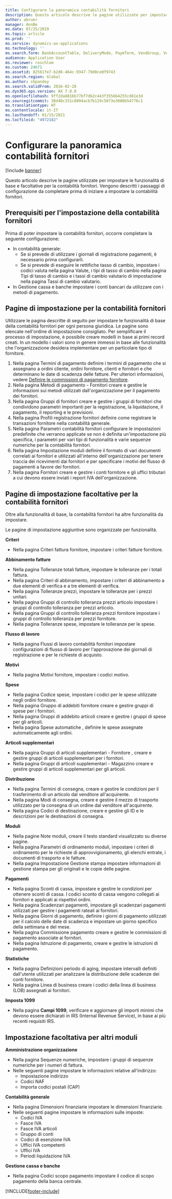 ```yaml
---
title: Configurare la panoramica contabilità fornitori
description: Questo articolo descrive le pagine utilizzate per impostare le funzionalità di base e facoltative per la contabilità fornitori. Vengono descritti i passaggi di configurazione da completare prima di iniziare a impostare la contabilità fornitori.
author: abruer
manager: AnnBe
ms.date: 07/25/2019
ms.topic: article
ms.prod: ''
ms.service: dynamics-ax-applications
ms.technology: ''
ms.search.form: BankAccountTable, DeliveryMode, PaymTerm, VendGroup, VendParameters, VendPaymMode, VendTable, DeliveryReason, DeliveryTerms, DestinationCode
audience: Application User
ms.reviewer: roschlom
ms.custom: 24671
ms.assetid: 82561fe7-b2d6-464c-9347-79d0ce0f9743
ms.search.region: Global
ms.author: shpandey
ms.search.validFrom: 2016-02-28
ms.dyn365.ops.version: AX 7.0.0
ms.openlocfilehash: 9ff2da881bb77bf7db2c443f3556b4255cd81e3d
ms.sourcegitcommit: 38d40c331c8894acb7b119c5073e3088b54776c1
ms.translationtype: HT
ms.contentlocale: it-IT
ms.lasthandoff: 01/15/2021
ms.locfileid: "4972182"
---
```

# <a name="configure-accounts-payable-overview"></a>Configurare la panoramica contabilità fornitori

[!include [banner](../includes/banner.md)]

Questo articolo descrive le pagine utilizzate per impostare le funzionalità di base e facoltative per la contabilità fornitori. Vengono descritti i passaggi di configurazione da completare prima di iniziare a impostare la contabilità fornitori.

<a name="prerequisites-for-accounts-payable-setup"></a>Prerequisiti per l'impostazione della contabilità fornitori
----------------------------------------

Prima di poter impostare la contabilità fornitori, occorre completare la seguente configurazione:

-   In contabilità generale:
    -   Se si prevede di utilizzare i giornali di registrazione pagamenti, è necessario prima configurarli.
    -   Se si prevede di eseguire le rettifiche tasso di cambio, impostare i codici valuta nella pagina Valute, i tipi di tasso di cambio nella pagina Tipi di tasso di cambio e i tassi di cambio valutario di impostazione nella pagina Tassi di cambio valutario.
-   In Gestione cassa e banche impostare i conti bancari da utilizzare con i metodi di pagamento.

## <a name="setup-pages-for-accounts-payable"></a>Pagine di impostazione per la contabilità fornitori

Utilizzare le pagina descritte di seguito per impostare le funzionalità di base della contabilità fornitori per ogni persona giuridica. Le pagine sono elencate nell'ordine di impostazione consigliato. Per semplificare il processo di impostazione, è possibile creare modelli in base ai primi record creati. In un modello i valori sono in genere immessi in base alle funzionalità che l'organizzazione desidera implementare per un particolare tipo di fornitore.
1.  Nella pagina Termini di pagamento definire i termini di pagamento che si assegnano a ordini cliente, ordini fornitore, clienti e fornitori e che determinano le date di scadenza delle fatture. Per ulteriori informazioni, vedere [Definire le commissioni di pagamento fornitore](tasks/define-vendor-payment-fees.md).
2.  Nella pagina Metodi di pagamento - Fornitori creare e gestire le informazioni sui metodi utilizzati dall'organizzazione per il pagamento dei fornitori.
3.  Nella pagina Gruppi di fornitori creare e gestire i gruppi di fornitori che condividono parametri importanti per la registrazione, la liquidazione, il pagamento, il reporting e le previsioni.
4.  Nella pagina Profili registrazione fornitori definire come registrare le transazioni fornitore nella contabilità generale.
5.  Nella pagina Parametri contabilità fornitori configurare le impostazioni predefinite che verranno applicate se non è definita un'impostazione più specifica, i parametri per vari tipi di funzionalità e varie sequenze numeriche per la contabilità fornitori.
6.  Nella pagina Impostazione moduli definire il formato di vari documenti correlati ai fornitori e utilizzati all'interno dell'organizzazione per tenere traccia dei ricevimenti dai fornitori e per specificare i motivi del flusso di pagamenti a favore dei fornitori.
7.  Nella pagina Fornitori creare e gestire i conti fornitore e gli uffici tributari a cui devono essere inviati i report IVA dell'organizzazione.

## <a name="optional-setup-pages-for-accounts-payable"></a>Pagine di impostazione facoltative per la contabilità fornitori
Oltre alla funzionalità di base, la contabilità fornitori ha altre funzionalità da impostare.

Le pagine di impostazione aggiuntive sono organizzate per funzionalità.

**Criteri**
-   Nella pagina Criteri fattura fornitore, impostare i criteri fatture fornitore.

**Abbinamento fatture**

-   Nella pagina Tolleranze totali fatture, impostare le tolleranze per i totali fattura.
-   Nella pagina Criteri di abbinamento, impostare i criteri di abbinamento a due elementi di verifica e a tre elementi di verifica.
-   Nella pagina Tolleranze prezzi, impostare le tolleranze per i prezzi unitari.
-   Nella pagina Gruppi di controllo tolleranza prezzi articolo impostare i gruppi di controllo tolleranza per prezzi articolo.
-   Nella pagina Gruppi di controllo tolleranza prezzi fornitore impostare i gruppi di controllo tolleranza per prezzi fornitore.
-   Nella pagina Tolleranze spese, impostare le tolleranze per le spese.

**Flusso di lavoro**

-   Nella pagina Flussi di lavoro contabilità fornitori impostare configurazioni di flusso di lavoro per l'approvazione dei giornali di registrazione e per le richieste di acquisto.

**Motivi**

-   Nella pagina Motivi fornitore, impostare i codici motivo.

**Spese**

-   Nella pagina Codice spese, impostare i codici per le spese utilizzate negli ordini fornitore.
-   Nella pagina Gruppo di addebiti fornitore creare e gestire gruppi di spese per i fornitori.
-   Nella pagina Gruppi di addebito articoli  creare e gestire i gruppi di spese per gli articoli.
-   Nella pagina Spese automatiche , definire le spese assegnate automaticamente agli ordini.

**Articoli supplementari**

-   Nella pagina Gruppi di articoli supplementari - Fornitore , creare e gestire gruppi di articoli supplementari per i fornitori.
-   Nella pagina Gruppi di articoli supplementari - Magazzino creare e gestire gruppi di articoli supplementari per gli articoli.

**Distribuzione**

-   Nella pagina Termini di consegna, creare e gestire le condizioni per il trasferimento di un articolo dal venditore all'acquirente.
-   Nella pagina Modi di consegna, creare e gestire il mezzo di trasporto utilizzato per la consegna di un ordine dal venditore all'acquirente.
-   Nella pagina Codici di destinazione, creare e gestire gli ID e le descrizioni per le destinazioni di consegna.

**Moduli**

-   Nella pagine Note moduli, creare il testo standard visualizzato su diverse pagine.
-   Nella pagina Parametri di ordinamento moduli, impostare i criteri di ordinamento per le richieste di approvvigionamento, gli elenchi entrate, i documenti di trasporto e le fatture.
-   Nella pagina Impostazione Gestione stampa impostare informazioni di gestione stampa per gli originali e le copie delle pagine.

**Pagamenti**

-   Nella pagina Sconti di cassa, impostare e gestire le condizioni per ottenere sconti di cassa. I codici sconto di cassa vengono collegati ai fornitori e applicati ai rispettivi ordini.
-   Nella pagina Scadenzari pagamenti, impostare gli scadenzari pagamenti utilizzati per gestire i pagamenti rateali ai fornitori.
-   Nella pagina Giorni di pagamento, definire i giorni di pagamento utilizzati per il calcolo delle date di scadenza e impostare un giorno specifico della settimana e del mese.
-   Nella pagina Commissione pagamento creare e gestire le commissioni di pagamento associate ai fornitori.
-   Nella pagina Istruzione di pagamento, creare e gestire le istruzioni di pagamento.

**Statistiche**

-   Nella pagina Definizioni periodo di aging, impostare intervalli definiti dall'utente utilizzati per analizzare la distribuzione delle scadenze dei conti fornitore.
-   Nella pagina Linea di business creare i codici della linea di business (LOB) assegnati ai fornitori.

**Imposta 1099**

-   Nella pagina **Campi 1099**, verificare e aggiornare gli importi minimi che devono essere dichiarati in IRS (Internal Revenue Service), in base ai più recenti requisiti IRS.

## <a name="optional-setup-for-other-modules"></a>**Impostazione facoltativa per altri moduli**
**Amministrazione organizzazione**

-   Nella pagina Sequenze numeriche, impostare i gruppi di sequenze numeriche per i numeri di fattura.
-   Nelle seguenti pagine impostare le informazioni relative all'indirizzo:
    -   Impostazione indirizzo
    -   Codici NAF
    -   Importa codici postali (CAP)

**Contabilità generale**

-   Nella pagina Dimensioni finanziarie impostare le dimensioni finanziarie.
-   Nelle seguenti pagine impostare le informazioni sulle imposte:
    -   Codici IVA
    -   Fasce IVA
    -   Fasce IVA articoli
    -   Gruppo di conti
    -   Codici di esenzione IVA
    -   Uffici IVA competenti
    -   Uffici IVA
    -   Periodi liquidazione IVA

**Gestione cassa e banche**

-   Nella pagina Codici scopo pagamento impostare il codice di scopo pagamento della banca centrale.







[!INCLUDE[footer-include](../../includes/footer-banner.md)]